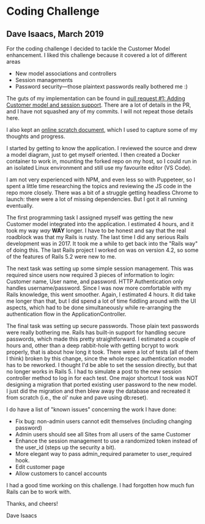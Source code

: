 # Coding Challenge

## Dave Isaacs, March 2019

For the coding challenge I decided to tackle the Customer Model enhancement. I liked this challenge because it covered a lot of different areas
* New model associations and controllers
* Session managements
* Password security—those plaintext passwords really bothered me :)

The guts of my implementation can be found in [pull request #1: Adding Customer model and session support](https://github.com/disaacs/portrait/pull/1). There are a lot of details in the PR, and I have not squashed any of my commits. I will not repeat those details here.

I also kept an [online scratch document](https://docs.google.com/document/d/1vwKcfG2NzHhSqQ-_9rvDl_5SOd1bQMZG0x5_W8q3jNk/edit?usp=sharing), which I used to capture some of my thoughts and progress.

I started by getting to know the application. I reviewed the source and drew a model diagram, just to get myself oriented. I then created a Docker container to work in, mounting the forked repo on my host, so I could run in an isolated Linux environment and still use my favourite editor (VS Code).

I am not very experienced with NPM, and even less so with Puppeteer, so I spent a little time researching the topics and reviewing the JS code in the repo more closely. There was a bit of a struggle getting headless Chrome to launch: there were a lot of missing dependencies. But I got it all running eventually.

The first programming task I assigned myself was getting the new Customer model integrated into the application. I estimated 4 hours, and it took my way *way* **WAY** longer. I have to be honest and say that the real roadblock was that my Rails is rusty. The last time I did any serious Rails development was in 2017. It took me a while to get back into the "Rails way" of doing this. The last Rails project I worked on was on version 4.2, so some of the features of Rails 5.2 were new to me.

The next task was setting up some simple session management. This was required since users now required 3 pieces of information to login: Customer name, User name, and password. HTTP Authentication only handles username/password. Since I was now more comfortable with my Rails knowledge, this went smoother. Again, I estimated 4 hours. It did take me longer than that, but I did spend a lot of time fiddling around with the UI aspects, which had to be done simultaneously while re-arranging the authentication flow in the ApplicationController.

The final task was setting up secure passwords. Those plain text passwords were really bothering me. Rails has built-in support for handling secure passwords, which made this pretty straightforward. I estimated a couple of hours and, other than a deep rabbit-hole with getting bcrypt to work properly, that is about how long it took. There were a lot of tests (all of them I think) broken by this change, since the whole rspec authentication model has to be reworked. I thought I'd be able to set the session directly, but that no longer works in Rails 5. I had to simulate a post to the new session controller method to log in for each test. One major shortcut I took was NOT designing a migration that ported existing user password to the new model. I just did the migration and then blew away the database and recreated it from scratch (i.e., the ol' nuke and pave using db:reset).

I do have a list of "known issues" concerning the work I have done:

* Fix bug: non-admin users cannot edit themselves (including changing password)
* Admin users should see all Sites from all users of the same Customer
* Enhance the session management to use a randomized token instead of the user_id (steps up the security a bit).
* More elegant way to pass admin_required parameter to user_required hook.
* Edit customer page
* Allow customers to cancel accounts


I had a good time working on this challenge. I had forgotten how much fun Rails can be to work with.

Thanks, and cheers!

Dave Isaacs
